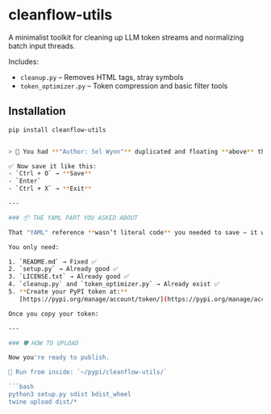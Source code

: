 # cleanflow-utils

A minimalist toolkit for cleaning up LLM token streams and normalizing batch input threads.

Includes:
- `cleanup.py` – Removes HTML tags, stray symbols
- `token_optimizer.py` – Token compression and basic filter tools

## Installation

```bash
pip install cleanflow-utils


> 🔁 You had **"Author: Sel Wynn"** duplicated and floating **above** the project title. I moved it to the end — that’s the standard convention for PyPI `README.md`.

✅ Now save it like this:
- `Ctrl + O` → **Save**
- `Enter`
- `Ctrl + X` → **Exit**

---

### 📦 THE YAML PART YOU ASKED ABOUT

That "YAML" reference **wasn’t literal code** you needed to save — it was just part of a formatting label. You **do not** need to save any file called `yaml`. It was Markdown syntax from a docstring example (ignore that part).

You only need:

1. `README.md` → Fixed ✅
2. `setup.py` → Already good ✅
3. `LICENSE.txt` → Already good ✅
4. `cleanup.py` and `token_optimizer.py` → Already exist ✅
5. **Create your PyPI token at:**  
   [https://pypi.org/manage/account/token/](https://pypi.org/manage/account/token/)

Once you copy your token:

---

### 🛡 HOW TO UPLOAD

Now you're ready to publish.

📍 Run from inside: `~/pypi/cleanflow-utils/`

```bash
python3 setup.py sdist bdist_wheel
twine upload dist/*
